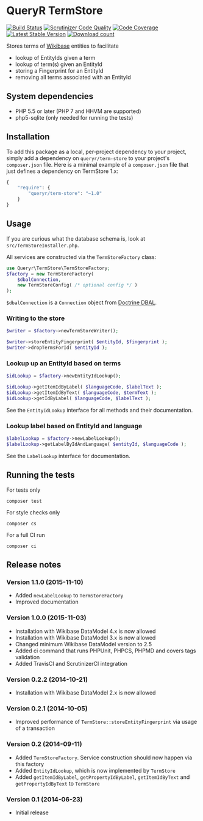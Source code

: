 # QueryR TermStore

[![Build Status](https://secure.travis-ci.org/JeroenDeDauw/TermStore.png?branch=master)](http://travis-ci.org/JeroenDeDauw/TermStore)
[![Scrutinizer Code Quality](https://scrutinizer-ci.com/g/JeroenDeDauw/TermStore/badges/quality-score.png?b=master)](https://scrutinizer-ci.com/g/JeroenDeDauw/TermStore/?branch=master)
[![Code Coverage](https://scrutinizer-ci.com/g/JeroenDeDauw/TermStore/badges/coverage.png?b=master)](https://scrutinizer-ci.com/g/JeroenDeDauw/TermStore/?branch=master)
[![Latest Stable Version](https://poser.pugx.org/queryr/term-store/version.png)](https://packagist.org/packages/queryr/term-store)
[![Download count](https://poser.pugx.org/queryr/term-store/d/total.png)](https://packagist.org/packages/queryr/term-store)

Stores terms of [Wikibase](http://wikiba.se) entities to facilitate

* lookup of EntityIds given a term
* lookup of term(s) given an EntityId
* storing a Fingerprint for an EntityId
* removing all terms associated with an EntityId

## System dependencies

* PHP 5.5 or later (PHP 7 and HHVM are supported)
* php5-sqlite (only needed for running the tests)

## Installation

To add this package as a local, per-project dependency to your project, simply add a
dependency on `queryr/term-store` to your project's `composer.json` file.
Here is a minimal example of a `composer.json` file that just defines a dependency on
TermStore 1.x:

```js
{
    "require": {
        "queryr/term-store": "~1.0"
    }
}
```

## Usage

If you are curious what the database schema is, look at `src/TermStoreInstaller.php`.

All services are constructed via the `TermStoreFactory` class:

```php
use Queryr\TermStore\TermStoreFactory;
$factory = new TermStoreFactory(
	$dbalConnection,
	new TermStoreConfig( /* optional config */ )
);
```

`$dbalConnection` is a `Connection` object from [Doctrine DBAL](https://github.com/doctrine/dbal).

### Writing to the store

```php
$writer = $factory->newTermStoreWriter();

$writer->storeEntityFingerprint( $entityId, $fingerprint );
$writer->dropTermsForId( $entityId );
```

### Lookup up an EntityId based on terms

```php
$idLookup = $factory->newEntityIdLookup();

$idLookup->getItemIdByLabel( $languageCode, $labelText );
$idLookup->getItemIdByText( $languageCode, $termText );
$idLookup->getIdByLabel( $languageCode, $labelText );
```

See the `EntityIdLookup` interface for all methods and their documentation.

### Lookup label based on EntityId and language

```php
$labelLookup = $factory->newLabelLookup();
$labelLookup->getLabelByIdAndLanguage( $entityId, $languageCode );
```

See the `LabelLookup` interface for documentation.

## Running the tests

For tests only

    composer test

For style checks only

	composer cs

For a full CI run

	composer ci

## Release notes

### Version 1.1.0 (2015-11-10)

* Added `newLabelLookup` to `TermStoreFactory`
* Improved documentation

### Version 1.0.0 (2015-11-03)

* Installation with Wikibase DataModel 4.x is now allowed
* Installation with Wikibase DataModel 3.x is now allowed
* Changed minimum Wikibase DataModel version to 2.5
* Added ci command that runs PHPUnit, PHPCS, PHPMD and covers tags validation
* Added TravisCI and ScrutinizerCI integration

### Version 0.2.2 (2014-10-21)

* Installation with Wikibase DataModel 2.x is now allowed

### Version 0.2.1 (2014-10-05)

* Improved performance of `TermStore::storeEntityFingerprint` via usage of a transaction

### Version 0.2 (2014-09-11)

* Added `TermStoreFactory`. Service construction should now happen via this factory
* Added `EntityIdLookup`, which is now implemented by `TermStore`
* Added `getItemIdByLabel`, `getPropertyIdByLabel`, `getItemIdByText` and `getPropertyIdByText` to `TermStore`

### Version 0.1 (2014-06-23)

* Initial release
